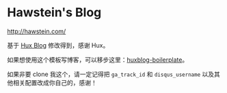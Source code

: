 # Hawstein's Blog

<http://hawstein.com/>

基于 [Hux Blog](https://github.com/Huxpro/huxpro.github.io) 修改得到，感谢 Hux。

如果想使用这个模板写博客，可以移步这里：[huxblog-boilerplate](https://github.com/Huxpro/huxblog-boilerplate)。

如果非要 clone 我这个，请一定记得把 `ga_track_id` 和 `disqus_username` 以及其他相关配置改成你自己的，感谢！

